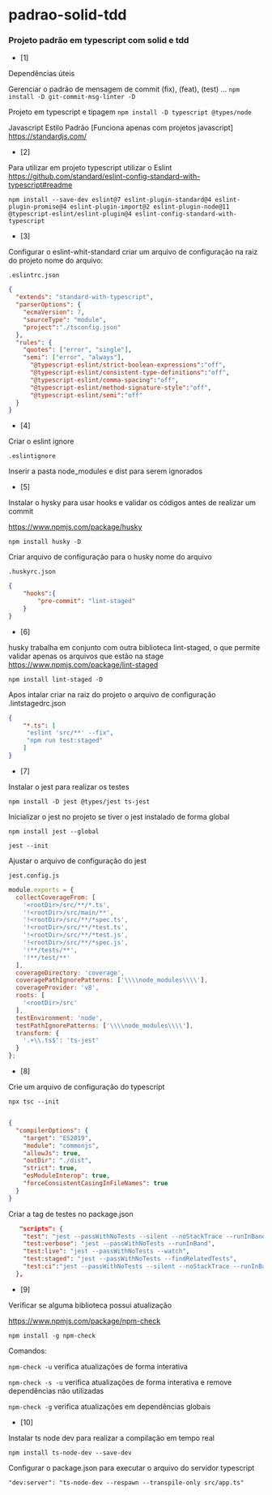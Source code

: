 # padrao-solid-tdd

### Projeto padrão em typescript com solid e tdd

- [1]

Dependências úteis

Gerenciar o padrão de mensagem de commit (fix), (feat), (test) ...
`npm install -D git-commit-msg-linter -D`

Projeto em typescript e tipagem
`npm install -D typescript @types/node`

Javascript Estilo Padrão [Funciona apenas com projetos javascript]
<https://standardjs.com/>

- [2]

Para utilizar em projeto typescript utilizar o Eslint
<https://github.com/standard/eslint-config-standard-with-typescript#readme>

`npm install --save-dev eslint@7 eslint-plugin-standard@4 eslint-plugin-promise@4 eslint-plugin-import@2 eslint-plugin-node@11 @typescript-eslint/eslint-plugin@4 eslint-config-standard-with-typescript`

- [3]

Configurar o eslint-whit-standard
criar um arquivo de configuração na raiz do projeto
nome do arquivo: 

`.eslintrc.json`

```json
{
  "extends": "standard-with-typescript",
  "parserOptions": {
    "ecmaVersion": 7,
    "sourceType": "module",
    "project":"./tsconfig.json"
  },
  "rules": {
    "quotes": ["error", "single"],
    "semi": ["error", "always"],
      "@typescript-eslint/strict-boolean-expressions":"off",
      "@typescript-eslint/consistent-type-definitions":"off",
      "@typescript-eslint/comma-spacing":"off",
      "@typescript-eslint/method-signature-style":"off",
      "@typescript-eslint/semi":"off"
  }
}
```

- [4]

Criar o eslint ignore

`.eslintignore`

Inserir a pasta node_modules e dist para serem ignorados

- [5]

Instalar o hysky para usar hooks e validar os códigos antes de realizar um commit

<https://www.npmjs.com/package/husky>

`npm install husky -D`

Criar arquivo de configuração para o husky
nome do arquivo 

`.huskyrc.json `

```json
{
    "hooks":{
        "pre-commit": "lint-staged"
    }
}
```

- [6]

husky trabalha em conjunto com outra biblioteca lint-staged, o que permite validar apenas os arquivos que estão na stage
<https://www.npmjs.com/package/lint-staged>

`npm install lint-staged -D`

Apos intalar criar na raiz do projeto o arquivo de configuração
.lintstagedrc.json

```json
{
    "*.ts": [
     "eslint 'src/**' --fix",
     "npm run test:staged"
    ]
}
```

- [7]

Instalar o jest para realizar os testes

`npm install -D jest @types/jest ts-jest`

Inicializar o jest no projeto se tiver o jest instalado de forma global

`npm install jest --global`

`jest --init`

Ajustar o arquivo de configuração do jest

`jest.config.js`

```javascript
module.exports = {
  collectCoverageFrom: [
    '<rootDir>/src/**/*.ts',
    '!<rootDir>/src/main/**',
    '!<rootDir>/src/**/*spec.ts',
    '!<rootDir>/src/**/*test.ts',
    '!<rootDir>/src/**/*test.js',
    '!<rootDir>/src/**/*spec.js',
    '!**/tests/**',
    '!**/test/**'
  ],
  coverageDirectory: 'coverage',
  coveragePathIgnorePatterns: ['\\\\node_modules\\\\'],
  coverageProvider: 'v8',
  roots: [
    '<rootDir>/src'
  ],
  testEnvironment: 'node',
  testPathIgnorePatterns: ['\\\\node_modules\\\\'],
  transform: {
    '.+\\.ts$': 'ts-jest'
  }
};
```

- [8]

Crie um arquivo de configuração do typescript

`npx tsc --init`

```json

{
  "compilerOptions": {
    "target": "ES2019",
    "module": "commonjs",
    "allowJs": true,
    "outDir": "./dist",
    "strict": true,
    "esModuleInterop": true,
    "forceConsistentCasingInFileNames": true
  }
}
```

Criar a tag de testes no package.json

```json
   "scripts": {
    "test": "jest --passWithNoTests --silent --noStackTrace --runInBand",
    "test:verbose": "jest --passWithNoTests --runInBand",
    "test:live": "jest --passWithNoTests --watch",
    "test:staged": "jest --passWithNoTests --findRelatedTests",
    "test:ci":"jest --passWithNoTests --silent --noStackTrace --runInBand --coverage"
  },
```

- [9]

Verificar se alguma biblioteca possui atualização

<https://www.npmjs.com/package/npm-check>

`npm install -g npm-check`

Comandos:

`npm-check -u` verifica atualizações de forma interativa

`npm-check -s -u` verifica atualizações de forma interativa e remove dependências não utilizadas

`npm-check -g` verifica atualizações em dependências globais

- [10]

Instalar ts node dev para realizar a compilação em tempo real 

`npm install ts-node-dev --save-dev`

Configurar o package.json para executar o arquivo do servidor typescript

`"dev:server": "ts-node-dev --respawn --transpile-only src/app.ts"`
